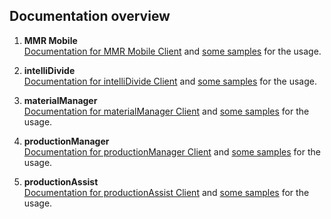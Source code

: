 <h2>Documentation overview</h2>

1. <b>MMR Mobile</b> <br> 
   [Documentation for MMR Mobile Client](./MmrMobile/README.md) and [some samples](./MmrMobile/Samples/) for the usage.

2. <b>intelliDivide</b> <br> 
   [Documentation for intelliDivide Client](./IntelliDivide/Readme.md) and [some samples](./IntelliDivide/Samples/Readme.md) for the usage.

3. <b>materialManager</b> <br>
   [Documentation for materialManager Client](./MaterialManager/README.md) and [some samples](./MaterialManager/Samples) for the usage.

4. <b>productionManager</b> <br>
   [Documentation for productionManager Client](./ProductionManager/Readme.md) and [some samples](./ProductionManager/Samples) for the usage.

5. <b>productionAssist</b> <br>
   [Documentation for productionAssist Client](./Applications/ProductionAssist/Readme.md) and [some samples](./Applications/ProductionAssist/Samples) for the usage.
